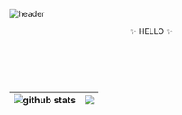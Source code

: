 ![header](https://capsule-render.vercel.app/api?type=Waving&section=header&color=gradient&height=300&section=header&text=Eujean%20Choi&fontSize=90)




<p align="center">
    &#10024; HELLO &#10024;
</p>

<br>
<br>
<br>
<br>

| <img align="center" src="https://github-readme-stats.vercel.app/api?username=eujean-choi&show_icons=true&hide=prs,issues&theme=buefy&hide_border=true" alt="github stats" /> | <img align="center" src="https://github-readme-stats.vercel.app/api/top-langs/?username=eujean-choi&layout=compact&theme=buefy&hide_border=true" /> |
| :----------------------------------------------------------: | :----------------------------------------------------------: |
